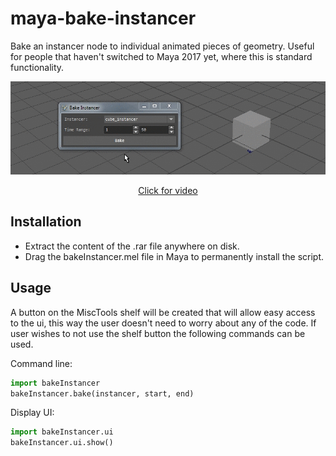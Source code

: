 # maya-bake-instancer
Bake an instancer node to individual animated pieces of geometry. Useful for people that haven't switched to Maya 2017 yet, where this is standard functionality.

<p align="center"><img src="docs/_images/bakeInstancerExample.gif?raw=true"></p>
<a href="https://vimeo.com/188421440" target="_blank"><p align="center">Click for video</p></a>

## Installation
* Extract the content of the .rar file anywhere on disk.
* Drag the bakeInstancer.mel file in Maya to permanently install the script.

## Usage
A button on the MiscTools shelf will be created that will allow easy access to the ui, this way the user doesn't need to worry about any of the code.
If user wishes to not use the shelf button the following commands can be used.

Command line:
```python
import bakeInstancer
bakeInstancer.bake(instancer, start, end)
```

Display UI:
```python
import bakeInstancer.ui
bakeInstancer.ui.show()
```
